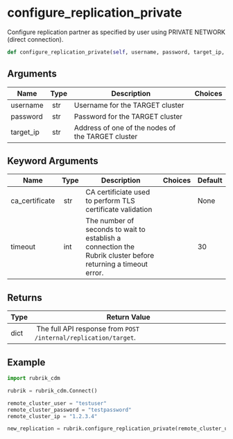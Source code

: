 # configure_replication_private

Configure replication partner as specified by user using PRIVATE NETWORK (direct connection).

```py
def configure_replication_private(self, username, password, target_ip, ca_certificate=None, timeout=30):
```

## Arguments

| Name        | Type | Description                                                                 | Choices |
|-------------|------|-----------------------------------------------------------------------------|---------|
| username  | str | Username for the TARGET cluster |  |
| password  | str | Password for the TARGET cluster |  |
| target_ip  | str | Address of one of the nodes of the TARGET cluster |  |

## Keyword Arguments

| Name        | Type | Description                                                                 | Choices | Default |
|-------------|------|-----------------------------------------------------------------------------|---------|---------|
| ca_certificate  | str | CA certificiate used to perform TLS certificate validation  |  | None |
| timeout  | int | The number of seconds to wait to establish a connection the Rubrik cluster before returning a timeout error.  |  | 30 |

## Returns

| Type | Return Value                                                                                  |
|------|-----------------------------------------------------------------------------------------------|
| dict | The full API response from `POST /internal/replication/target`. |



## Example

```py
import rubrik_cdm

rubrik = rubrik_cdm.Connect()

remote_cluster_user = "testuser"
remote_cluster_password = "testpassword"
remote_cluster_ip = "1.2.3.4"

new_replication = rubrik.configure_replication_private(remote_cluster_user, remote_cluster_password, remote_cluster_ip)

```
